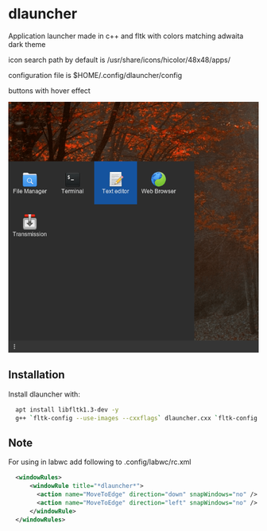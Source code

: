 # dlauncher
Application launcher made in c++ and fltk with colors matching adwaita dark theme

icon search path by default is /usr/share/icons/hicolor/48x48/apps/

configuration file is $HOME/.config/dlauncher/config

buttons with hover effect

![Screenshot](https://raw.githubusercontent.com/simargl/dlauncher/main/screenshots/dlauncher.png)

## Installation

Install dlauncher with:

```bash
  apt install libfltk1.3-dev -y
  g++ `fltk-config --use-images --cxxflags` dlauncher.cxx `fltk-config --use-images --ldflags` -o dlauncher; ./dlauncher
```

## Note

For using in labwc add following to .config/labwc/rc.xml

```xml
  <windowRules>
      <windowRule title="*dlauncher*">
        <action name="MoveToEdge" direction="down" snapWindows="no" />
        <action name="MoveToEdge" direction="left" snapWindows="no" />
      </windowRule>
  </windowRules>
```
